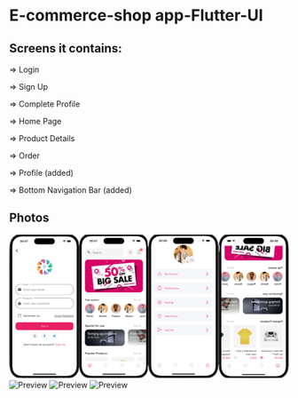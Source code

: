 # E-commerce-shop app-Flutter-UI

## Screens it contains:

=> Login

=> Sign Up

=> Complete Profile

=> Home Page

=> Product Details

=> Order

=> Profile (added)

=> Bottom Navigation Bar (added)

## Photos
![Preview](mh1.png)
![Preview](2.png)
![Preview](3.png)
![Preview](4.png)
